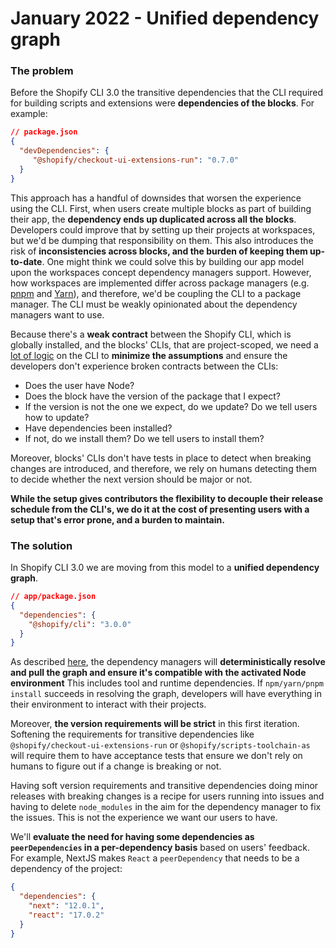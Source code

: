 # January 2022 - Unified dependency graph

### The problem

Before the Shopify CLI 3.0 the transitive dependencies that the CLI required for building scripts and extensions were **dependencies of the blocks**. For example:

```json
// package.json
{
  "devDependencies": {
     "@shopify/checkout-ui-extensions-run": "0.7.0"
  }
}
```

This approach has a handful of downsides that worsen the experience using the CLI. First, when users create multiple blocks as part of building their app, the **dependency ends up duplicated across all the blocks**. Developers could improve that by setting up their projects at workspaces, but we'd be dumping that responsibility on them. This also introduces the risk of **inconsistencies across blocks, and the burden of keeping them up-to-date**. One might think we could solve this by building our app model upon the workspaces concept dependency managers support. However, how workspaces are implemented differ across package managers (e.g. [pnpm](https://pnpm.io/workspaces) and [Yarn](https://classic.yarnpkg.com/lang/en/docs/workspaces/)), and therefore, we'd be coupling the CLI to a package manager. The CLI must be weakly opinionated about the dependency managers want to use.

Because there's a **weak contract** between the Shopify CLI, which is globally installed, and the blocks' CLIs, that are project-scoped, we need a [lot of logic](https://github.com/Shopify/shopify-cli/blob/c370cae2f433a86d6bc81892872edac095e6c9f2/lib/project_types/extension/tasks/find_package_from_json.rb#L6) on the CLI to **minimize the assumptions** and ensure the developers don't experience broken contracts between the CLIs:

- Does the user have Node?
- Does the block have the version of the package that I expect?
- If the version is not the one we expect, do we update? Do we tell users how to update?
- Have dependencies been installed?
- If not, do we install them? Do we tell users to install them?

Moreover, blocks' CLIs don't have tests in place to detect when breaking changes are introduced, and therefore, we rely on humans detecting them to decide whether the next version should be major or not.

**While the setup gives contributors the flexibility to decouple their release schedule from the CLI's, we do it at the cost of presenting users with a setup that's error prone, and a burden to maintain.**

### The solution

In Shopify CLI 3.0 we are moving from this model to a **unified dependency graph**.

```json
// app/package.json
{
  "dependencies": {
    "@shopify/cli": "3.0.0"
  }
}
```

As described [here](/contributors/decision-record/2022-01-typescript-rewrite), the dependency managers will **deterministically resolve and pull the graph and ensure it's compatible with the activated Node environment** This includes tool and runtime dependencies. If `npm/yarn/pnpm install` succeeds in resolving the graph, developers will have everything in their environment to interact with their projects.

Moreover, **the version requirements will be strict** in this first iteration. Softening the requirements for transitive dependencies like `@shopify/checkout-ui-extensions-run` or `@shopify/scripts-toolchain-as` will require them to have acceptance tests that ensure we don't rely on humans to figure out if a change is breaking or not.

Having soft version requirements and transitive dependencies doing minor releases with breaking changes is a recipe for users running into issues and having to delete `node_modules` in the aim for the dependency manager to fix the issues. This is not the experience we want our users to have.

We'll **evaluate the need for having some dependencies as `peerDependencies` in a per-dependency basis** based on users' feedback. For example, NextJS makes `React` a `peerDependency` that needs to be a dependency of the project:

```json
{
  "dependencies": {
    "next": "12.0.1",
    "react": "17.0.2"
  }
}
```

